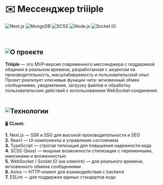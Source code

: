 # ✉️ Мессенджер triiiple
![Next.js](https://img.shields.io/badge/Frontend-Next.js-000?logo=next.js)
![MongoDB](https://img.shields.io/badge/Database-MongoDB-4EA94B?logo=mongodb&logoColor=white)
![SCSS](https://img.shields.io/badge/Style-SCSS-cc6699?logo=sass&logoColor=white)
![Node.js](https://img.shields.io/badge/Backend-Node.js-43853D?logo=node.js&logoColor=white)
![Socket.IO](https://img.shields.io/badge/Real--time-Socket.io-black?logo=socket.io&logoColor=white)
<br>
<br>
<br>
## ![О проекте](https://ucarecdn.com/e657af6a-b85e-4605-9492-1784123afd18/Frame8.svg)

**Triiiple** — это MVP‑версия современного мессенджера с поддержкой общения в реальном времени, разработанная с акцентом на производительность, масштабируемость и пользовательский опыт. Проект реализует ключевые функции чата: мгновенный обмен сообщениями, уведомления, загрузку файлов и обработку пользовательских действий с использованием WebSocket‑соединения.
<br>
<br>
## ![Технологии](https://ucarecdn.com/26f6e682-627a-4621-a34f-782fb2a58221/techs.svg)

🖥️ **CLient:**

**1.** Next.js — SSR и SSG для высокой производительности и SEO  
**2.** React — UI-компоненты и управление состоянием  
**3.** TypeScript — строгая типизация для повышения надежности кода  
**4.** SCSS (Sass) — мощные возможности стилизации с переменными, миксинами и вложенностью  
**5.** WebSocket / Socket.IO (на клиенте) — для реального времени, мгновенного обмена сообщениями  
**6.** Axios — HTTP-клиент для взаимодействия с backend  
**7.** ESLint — для поддержки единых стандартов кода


